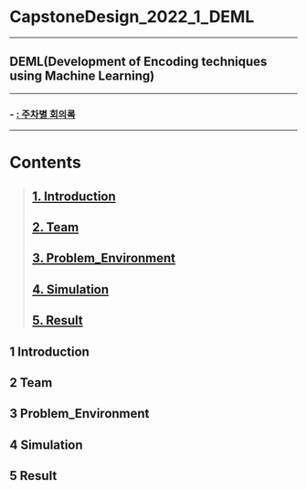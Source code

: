 # CapstoneDesign_2022_1_DEML
---------
## DEML(Development of Encoding techniques using Machine Learning)
------------

### - <a href="./docs/weekly_report">: 주차별 회의록</a>
 ----------------
 # Contents

> ## [1. Introduction](#1-Introduction)
> ## [2. Team](#2-Team)
> ## [3. Problem_Environment](#3-Problem_Environment)
> ## [4. Simulation](#4-Simulation)
> ## [5. Result](#5-Result)

## 1 Introduction

## 2 Team
## 3 Problem_Environment

## 4 Simulation

## 5 Result
